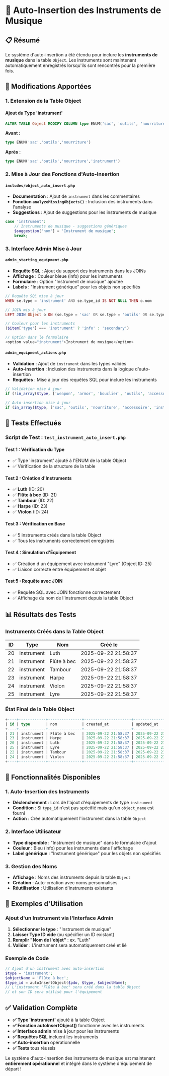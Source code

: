 # 🎵 Auto-Insertion des Instruments de Musique

## 📋 Résumé

Le système d'auto-insertion a été étendu pour inclure les **instruments de musique** dans la table `Object`. Les instruments sont maintenant automatiquement enregistrés lorsqu'ils sont rencontrés pour la première fois.

## 🎯 **Modifications Apportées**

### **1. Extension de la Table Object**

#### **Ajout du Type 'instrument'**
```sql
ALTER TABLE Object MODIFY COLUMN type ENUM('sac', 'outils', 'nourriture', 'instrument') NOT NULL;
```

**Avant :**
```sql
type ENUM('sac','outils','nourriture')
```

**Après :**
```sql
type ENUM('sac','outils','nourriture','instrument')
```

### **2. Mise à Jour des Fonctions d'Auto-Insertion**

#### **`includes/object_auto_insert.php`**
- **Documentation** : Ajout de `instrument` dans les commentaires
- **Fonction `analyzeMissingObjects()`** : Inclusion des instruments dans l'analyse
- **Suggestions** : Ajout de suggestions pour les instruments de musique

```php
case 'instrument':
    // Instruments de musique - suggestions génériques
    $suggestion['nom'] = 'Instrument de musique';
    break;
```

### **3. Interface Admin Mise à Jour**

#### **`admin_starting_equipment.php`**
- **Requête SQL** : Ajout du support des instruments dans les JOINs
- **Affichage** : Couleur bleue (info) pour les instruments
- **Formulaire** : Option "Instrument de musique" ajoutée
- **Labels** : "Instrument générique" pour les objets non spécifiés

```php
// Requête SQL mise à jour
WHEN se.type = 'instrument' AND se.type_id IS NOT NULL THEN o.nom

// JOIN mis à jour
LEFT JOIN Object o ON (se.type = 'sac' OR se.type = 'outils' OR se.type = 'nourriture' OR se.type = 'accessoire' OR se.type = 'instrument') AND se.type_id = o.id

// Couleur pour les instruments
($item['type'] === 'instrument' ? 'info' : 'secondary')

// Option dans le formulaire
<option value="instrument">Instrument de musique</option>
```

#### **`admin_equipment_actions.php`**
- **Validation** : Ajout de `instrument` dans les types valides
- **Auto-insertion** : Inclusion des instruments dans la logique d'auto-insertion
- **Requêtes** : Mise à jour des requêtes SQL pour inclure les instruments

```php
// Validation mise à jour
if (!in_array($type, ['weapon', 'armor', 'bouclier', 'outils', 'accessoire', 'sac', 'nourriture', 'instrument']))

// Auto-insertion mise à jour
if (in_array($type, ['sac', 'outils', 'nourriture', 'accessoire', 'instrument']) && !$type_id)
```

## 🧪 **Tests Effectués**

### **Script de Test : `test_instrument_auto_insert.php`**

#### **Test 1 : Vérification du Type**
- ✅ Type 'instrument' ajouté à l'ENUM de la table Object
- ✅ Vérification de la structure de la table

#### **Test 2 : Création d'Instruments**
- ✅ **Luth** (ID: 20)
- ✅ **Flûte à bec** (ID: 21)
- ✅ **Tambour** (ID: 22)
- ✅ **Harpe** (ID: 23)
- ✅ **Violon** (ID: 24)

#### **Test 3 : Vérification en Base**
- ✅ 5 instruments créés dans la table Object
- ✅ Tous les instruments correctement enregistrés

#### **Test 4 : Simulation d'Équipement**
- ✅ Création d'un équipement avec instrument "Lyre" (Object ID: 25)
- ✅ Liaison correcte entre équipement et objet

#### **Test 5 : Requête avec JOIN**
- ✅ Requête SQL avec JOIN fonctionne correctement
- ✅ Affichage du nom de l'instrument depuis la table Object

## 📊 **Résultats des Tests**

### **Instruments Créés dans la Table Object**

| ID | Type | Nom | Créé le |
|----|------|-----|---------|
| 20 | instrument | Luth | 2025-09-22 21:58:37 |
| 21 | instrument | Flûte à bec | 2025-09-22 21:58:37 |
| 22 | instrument | Tambour | 2025-09-22 21:58:37 |
| 23 | instrument | Harpe | 2025-09-22 21:58:37 |
| 24 | instrument | Violon | 2025-09-22 21:58:37 |
| 25 | instrument | Lyre | 2025-09-22 21:58:37 |

### **État Final de la Table Object**

```sql
+----+------------+---------------+---------------------+---------------------+
| id | type       | nom           | created_at          | updated_at          |
+----+------------+---------------+---------------------+---------------------+
| 21 | instrument | Flûte à bec   | 2025-09-22 21:58:37 | 2025-09-22 21:58:37 |
| 23 | instrument | Harpe         | 2025-09-22 21:58:37 | 2025-09-22 21:58:37 |
| 20 | instrument | Luth          | 2025-09-22 21:58:37 | 2025-09-22 21:58:37 |
| 25 | instrument | Lyre          | 2025-09-22 21:58:37 | 2025-09-22 21:58:37 |
| 22 | instrument | Tambour       | 2025-09-22 21:58:37 | 2025-09-22 21:58:37 |
| 24 | instrument | Violon        | 2025-09-22 21:58:37 | 2025-09-22 21:58:37 |
+----+------------+---------------+---------------------+---------------------+
```

## 🚀 **Fonctionnalités Disponibles**

### **1. Auto-Insertion des Instruments**
- **Déclenchement** : Lors de l'ajout d'équipements de type `instrument`
- **Condition** : Si `type_id` n'est pas spécifié mais qu'un `object_name` est fourni
- **Action** : Crée automatiquement l'instrument dans la table `Object`

### **2. Interface Utilisateur**
- **Type disponible** : "Instrument de musique" dans le formulaire d'ajout
- **Couleur** : Bleu (info) pour les instruments dans l'affichage
- **Label générique** : "Instrument générique" pour les objets non spécifiés

### **3. Gestion des Noms**
- **Affichage** : Noms des instruments depuis la table `Object`
- **Création** : Auto-création avec noms personnalisés
- **Réutilisation** : Utilisation d'instruments existants

## 🎯 **Exemples d'Utilisation**

### **Ajout d'un Instrument via l'Interface Admin**

1. **Sélectionner le type** : "Instrument de musique"
2. **Laisser Type ID vide** (ou spécifier un ID existant)
3. **Remplir "Nom de l'objet"** : ex. "Luth"
4. **Valider** : L'instrument sera automatiquement créé et lié

### **Exemple de Code**

```php
// Ajout d'un instrument avec auto-insertion
$type = 'instrument';
$objectName = 'Flûte à bec';
$type_id = autoInsertObject($pdo, $type, $objectName);
// L'instrument "Flûte à bec" sera créé dans la table Object
// et son ID sera utilisé pour l'équipement
```

## ✅ **Validation Complète**

- **✅ Type 'instrument'** ajouté à la table Object
- **✅ Fonction autoInsertObject()** fonctionne avec les instruments
- **✅ Interface admin** mise à jour pour les instruments
- **✅ Requêtes SQL** incluent les instruments
- **✅ Auto-insertion** opérationnelle
- **✅ Tests** tous réussis

Le système d'auto-insertion des instruments de musique est maintenant **entièrement opérationnel** et intégré dans le système d'équipement de départ !
